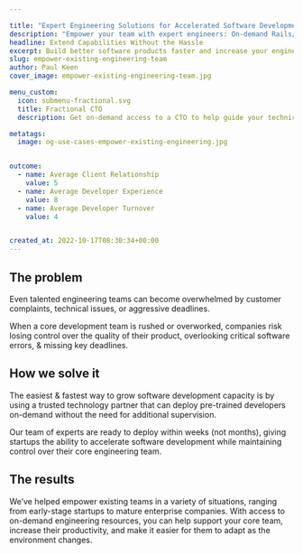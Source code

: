 ```yaml
---

title: "Expert Engineering Solutions for Accelerated Software Development"
description: "Empower your team with expert engineers: On-demand Rails/React developers, fractional CTO, no hiring hassle. Boost productivity instantly. Extend now ✓"
headline: Extend Capabilities Without the Hassle
excerpt: Build better software products faster and increase your engineering manpower without the need for more recruiting, training, onboarding, and management.
slug: empower-existing-engineering-team
author: Paul Keen
cover_image: empower-existing-engineering-team.jpg

menu_custom:
  icon: submenu-fractional.svg
  title: Fractional CTO
  description: Get on-demand access to a CTO to help guide your technical vision, accelerate team-building, and improve development team operations.

metatags:
  image: og-use-cases-empower-existing-engineering.jpg


outcome:
  - name: Average Client Relationship
    value: 5
  - name: Average Developer Experience
    value: 8
  - name: Average Developer Turnover
    value: 4


created_at: 2022-10-17T08:30:34+00:00
---
```


## The problem

Even talented engineering teams can become overwhelmed by customer complaints, technical issues, or aggressive deadlines.

When a core development team is rushed or overworked, companies risk losing control over the quality of their product, overlooking critical software errors, & missing key deadlines.

## How we solve it

The easiest & fastest way to grow software development capacity is by using a trusted technology partner that can deploy pre-trained developers on-demand without the need for additional supervision.

Our team of experts are ready to deploy within weeks (not months), giving startups the ability to accelerate software development while maintaining control over their core engineering team.

## The results

We&#8217;ve helped empower existing teams in a variety of situations, ranging from early-stage startups to mature enterprise companies. With access to on-demand engineering resources, you can help support your core team, increase their productivity, and make it easier for them to adapt as the environment changes.
